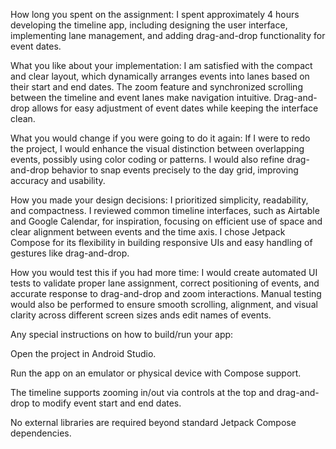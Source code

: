 How long you spent on the assignment:
I spent approximately 4 hours developing the timeline app, including designing the user interface, implementing lane management, and adding drag-and-drop functionality for event dates.

What you like about your implementation:
I am satisfied with the compact and clear layout, which dynamically arranges events into lanes based on their start and end dates. The zoom feature and synchronized scrolling between the timeline and event lanes make navigation intuitive. Drag-and-drop allows for easy adjustment of event dates while keeping the interface clean.

What you would change if you were going to do it again:
If I were to redo the project, I would enhance the visual distinction between overlapping events, possibly using color coding or patterns. I would also refine drag-and-drop behavior to snap events precisely to the day grid, improving accuracy and usability.

How you made your design decisions:
I prioritized simplicity, readability, and compactness. I reviewed common timeline interfaces, such as Airtable and Google Calendar, for inspiration, focusing on efficient use of space and clear alignment between events and the time axis. I chose Jetpack Compose for its flexibility in building responsive UIs and easy handling of gestures like drag-and-drop.

How you would test this if you had more time:
I would create automated UI tests to validate proper lane assignment, correct positioning of events, and accurate response to drag-and-drop and zoom interactions. Manual testing would also be performed to ensure smooth scrolling, alignment, and visual clarity across different screen sizes ands edit names of events.

Any special instructions on how to build/run your app:

Open the project in Android Studio.

Run the app on an emulator or physical device with Compose support.

The timeline supports zooming in/out via controls at the top and drag-and-drop to modify event start and end dates.

No external libraries are required beyond standard Jetpack Compose dependencies.
